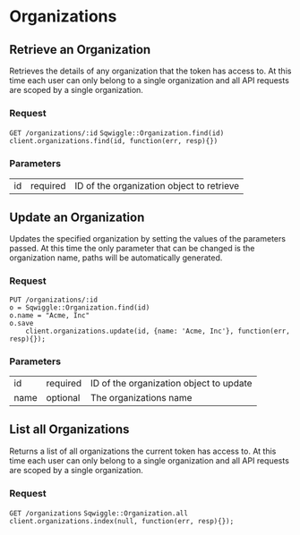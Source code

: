 # Organizations

## Retrieve an Organization

Retrieves the details of any organization that the token has access to. At this time each user can only belong to a single organization and all API requests are scoped by a single organization.

### Request
<div class="request">
    <code class="http" title="HTTP">GET /organizations/:id</code>
    <code class="ruby" title="Ruby">Sqwiggle::Organization.find(id)</code>
    <code class="js" title="Node.js">client.organizations.find(id, function(err, resp){})</code>
</div>

### Parameters
<table>
    <tr>
        <td>id</td>
        <td>required</td>
        <td>ID of the organization object to retrieve</td>
    </tr>
</table>


## Update an Organization

Updates the specified organization by setting the values of the parameters passed. At this time the only parameter that can be changed is the organization name, paths will be automatically generated.

### Request
<div class="request">
    <code class="http" title="HTTP">PUT /organizations/:id</code>
    <code class="ruby" title="Ruby">
o = Sqwiggle::Organization.find(id)
o.name = "Acme, Inc"
o.save
    </code>
    <code class="js" title="Node.js">client.organizations.update(id, {name: 'Acme, Inc'}, function(err, resp){});</code>
</div>

### Parameters
<table>
    <tr>
        <td>id</td>
        <td>required</td>
        <td>ID of the organization object to update</td>
    </tr>
    <tr>
        <td>name</td>
        <td>optional</td>
        <td>The organizations name</td>
    </tr>
</table>


## List all Organizations

Returns a list of all organizations the current token has access to. At this time each user can only belong to a single organization and all API requests are scoped by a single organization.

### Request
<div class="request">
    <code class="http" title="HTTP">GET /organizations</code>
    <code class="ruby" title="Ruby">Sqwiggle::Organization.all</code>
    <code class="ruby" title="Ruby">client.organizations.index(null, function(err, resp){});</code>
</div>

